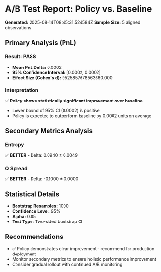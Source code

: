 # A/B Test Report: Policy vs. Baseline

**Generated:** 2025-08-14T08:45:31.524584Z
**Sample Size:** 5 aligned observations

## Primary Analysis (PnL)

### Result: **PASS**

- **Mean PnL Delta:** 0.0002
- **95% Confidence Interval:** [0.0002, 0.0002]
- **Effect Size (Cohen's d):** 9525857678563660.000

### Interpretation

✅ **Policy shows statistically significant improvement over baseline**
- Lower bound of 95% CI (0.0002) is positive
- Policy is expected to outperform baseline by 0.0002 units on average

## Secondary Metrics Analysis

### Entropy
✅ **BETTER** - Delta: 0.0940 ± 0.0049

### Q Spread
✅ **BETTER** - Delta: -0.1000 ± 0.0000


## Statistical Details

- **Bootstrap Resamples:** 1000
- **Confidence Level:** 95%
- **Alpha:** 0.05
- **Test Type:** Two-sided bootstrap CI

## Recommendations

- ✅ Policy demonstrates clear improvement - recommend for production deployment
- Monitor secondary metrics to ensure holistic performance improvement
- Consider gradual rollout with continued A/B monitoring